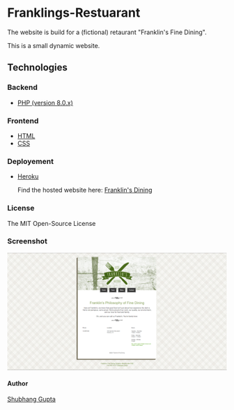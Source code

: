 # Franklings-Restuarant

The website is build for a (fictional) retaurant "Franklin's Fine Dining".

This is a small dynamic website.

## Technologies

### Backend

* [PHP (version 8.0.x)](https://www.php.net/)

### Frontend

* [HTML](https://html.spec.whatwg.org/)
* [CSS](https://www.w3.org/TR/CSS/#css)

### Deployement

* [Heroku](https://www.heroku.com)

    Find the hosted website here: [Franklin's Dining](https://franklins-fine-dining.herokuapp.com/)

### License

The MIT Open-Source License

### Screenshot

![alt text](assets/images/screenshot.png)

#### Author

[Shubhang Gupta](https://jarvis-1805.github.io/)
